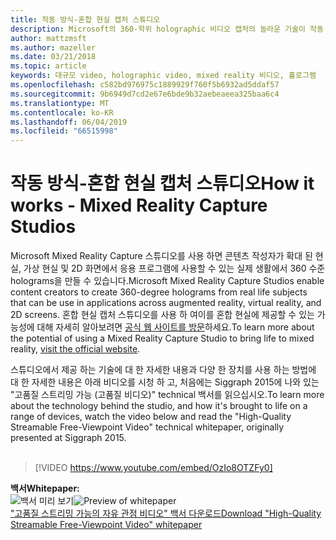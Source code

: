 ```yaml
---
title: 작동 방식-혼합 현실 캡처 스튜디오
description: Microsoft의 360-학위 holographic 비디오 캡처의 놀라운 기술이 작동 하는 방식을 알아보세요.
author: mattzmsft
ms.author: mazeller
ms.date: 03/21/2018
ms.topic: article
keywords: 대규모 video, holographic video, mixed reality 비디오, 홀로그램
ms.openlocfilehash: c582bd976975c1889929f760f5b6932ad5ddaf57
ms.sourcegitcommit: 9b6949d7cd2e67e6bde9b32aebeaeea325baa6c4
ms.translationtype: MT
ms.contentlocale: ko-KR
ms.lasthandoff: 06/04/2019
ms.locfileid: "66515998"
---
```

# <a name="how-it-works---mixed-reality-capture-studios"></a><span data-ttu-id="22da9-104">작동 방식-혼합 현실 캡처 스튜디오</span><span class="sxs-lookup"><span data-stu-id="22da9-104">How it works - Mixed Reality Capture Studios</span></span>

<span data-ttu-id="22da9-105">Microsoft Mixed Reality Capture 스튜디오를 사용 하면 콘텐츠 작성자가 확대 된 현실, 가상 현실 및 2D 화면에서 응용 프로그램에 사용할 수 있는 실제 생활에서 360 수준 holograms을 만들 수 있습니다.</span><span class="sxs-lookup"><span data-stu-id="22da9-105">Microsoft Mixed Reality Capture Studios enable content creators to create 360-degree holograms from real life subjects that can be use in applications across augmented reality, virtual reality, and 2D screens.</span></span> <span data-ttu-id="22da9-106">혼합 현실 캡처 스튜디오를 사용 하 여이를 혼합 현실에 제공할 수 있는 가능성에 대해 자세히 알아보려면 [공식 웹 사이트를 방문](https://www.microsoft.com/en-us/mixed-reality/capture-studios)하세요.</span><span class="sxs-lookup"><span data-stu-id="22da9-106">To learn more about the potential of using a Mixed Reality Capture Studio to bring life to mixed reality, [visit the official website](https://www.microsoft.com/en-us/mixed-reality/capture-studios).</span></span>

<span data-ttu-id="22da9-107">스튜디오에서 제공 하는 기술에 대 한 자세한 내용과 다양 한 장치를 사용 하는 방법에 대 한 자세한 내용은 아래 비디오를 시청 하 고, 처음에는 Siggraph 2015에 나와 있는 "고품질 스트리밍 가능 (고품질 비디오)" technical 백서를 읽으십시오.</span><span class="sxs-lookup"><span data-stu-id="22da9-107">To learn more about the technology behind the studio, and how it's brought to life on a range of devices, watch the video below and read the "High-Quality Streamable Free-Viewpoint Video" technical whitepaper, originally presented at Siggraph 2015.</span></span>
<br>
<br>
>[!VIDEO https://www.youtube.com/embed/OzIo8OTZFy0]


<span data-ttu-id="22da9-108">**백서**</span><span class="sxs-lookup"><span data-stu-id="22da9-108">**Whitepaper:**</span></span><br>
<span data-ttu-id="22da9-109">![백서 미리 보기](images/siggraph-whitepaper-thumb-200px.png)</span><span class="sxs-lookup"><span data-stu-id="22da9-109">![Preview of whitepaper](images/siggraph-whitepaper-thumb-200px.png)</span></span><br>
[<span data-ttu-id="22da9-110">"고품질 스트리밍 가능의 자유 관점 비디오" 백서 다운로드</span><span class="sxs-lookup"><span data-stu-id="22da9-110">Download "High-Quality Streamable Free-Viewpoint Video" whitepaper</span></span>](images/high-quality-streamable-free-viewpoint-video.pdf)
